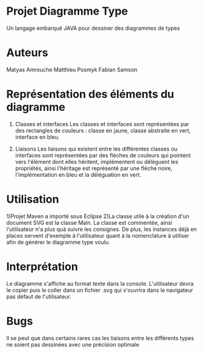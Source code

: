 # Projet Diagramme Type 
Un langage embarqué JAVA pour dessiner des diagrammes de types


# Auteurs
Matyas Amrouche
Matthieu Posmyk
Fabian Samson

# Représentation des éléments du diagramme
1) Classes et interfaces
Les classes et interfaces sont représentées par des rectangles de couleurs : classe en jaune, classe abstraite en vert, interface en bleu.

2) Liaisons
Les liaisons qui existent entre les différentes classes ou interfaces sont représentées par des flèches de couleurs qui pointent vers l'élément dont elles héritent, implémentent ou délèguent les propriétés, ainsi l'héritage est représenté par une flèche noire, l'implémentation en bleu et la déléguation en vert.

# Utilisation
1)Projet Maven a importé sous Eclipse
2)La classe utile à la création d'un document SVG est la classe Main. La classe est commentée, ainsi l'utilisateur n'a plus quà suivre les consignes. De plus, les instances déjà en places servent d'exemple à l'utilisateur quant à la nomenclature à utiliser afin de générer le diagramme type voulu. 
# Interprétation
Le diagramme s'affiche au format texte dans la console. L'utilisateur devra le copier puis le coller dans un fichier .svg qui s'ouvrira dans le navigateur pas défaut de l'utilisateur.

# Bugs

Il se peut que dans certains rares cas les liaisons entre les différents types ne soient pas dessinées avec une précision optimale

